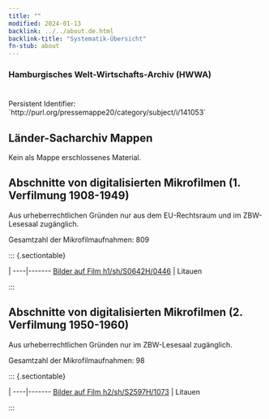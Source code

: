 ```yaml
---
title: ""
modified: 2024-01-13
backlink: ../../about.de.html
backlink-title: "Systematik-Übersicht"
fn-stub: about
---
```


### Hamburgisches Welt-Wirtschafts-Archiv (HWWA)

# 

<div class="hint">Persistent Identifier: `http://purl.org/pressemappe20/category/subject/i/141053`</div>







## Länder-Sacharchiv Mappen





Kein als Mappe erschlossenes Material.



<a id="filmsections" />

## Abschnitte von digitalisierten Mikrofilmen (1. Verfilmung 1908-1949)

<p>Aus urheberrechtlichen Gründen nur aus dem EU-Rechtsraum und im ZBW-Lesesaal zugänglich.</p>


<p>Gesamtzahl der Mikrofilmaufnahmen: 809</p>





::: {.sectiontable}

 | 
----|-------
<a class="btn" href="https://pm20.zbw.eu/film/h1/sh/S0642H/0446" rel="nofollow">Bilder auf Film h1/sh/S0642H/0446</a> | Litauen


:::




## Abschnitte von digitalisierten Mikrofilmen (2. Verfilmung 1950-1960)

<p>Aus urheberrechtlichen Gründen nur im ZBW-Lesesaal zugänglich.</p>


<p>Gesamtzahl der Mikrofilmaufnahmen: 98</p>





::: {.sectiontable}

 | 
----|-------
<a class="btn" href="https://pm20.zbw.eu/film/h2/sh/S2597H/1073" rel="nofollow">Bilder auf Film h2/sh/S2597H/1073</a> | Litauen


:::
















